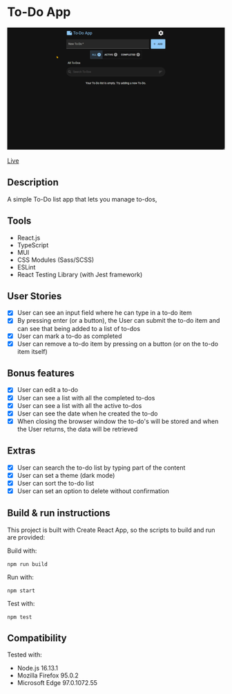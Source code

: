 # To-Do App

![To-Do](screencast.gif)

[Live](https://word-frequency-app.vercel.app/)

## Description

A simple To-Do list app that lets you manage to-dos, 

## Tools

- React.js
- TypeScript
- MUI
- CSS Modules (Sass/SCSS)
- ESLint
- React Testing Library (with Jest framework)

## User Stories

- [x] User can see an input field where he can type in a to-do item
- [x] By pressing enter (or a button), the User can submit the to-do item and can see that being added to a list of to-dos
- [x] User can mark a to-do as completed
- [x] User can remove a to-do item by pressing on a button (or on the to-do item itself)

## Bonus features

- [x] User can edit a to-do
- [x] User can see a list with all the completed to-dos
- [x] User can see a list with all the active to-dos
- [x] User can see the date when he created the to-do
- [x] When closing the browser window the to-do's will be stored and when the User returns, the data will be retrieved

## Extras

- [x] User can search the to-do list by typing part of the content
- [x] User can set a theme (dark mode)
- [x] User can sort the to-do list
- [x] User can set an option to delete without confirmation

## Build & run instructions

This project is built with Create React App, so the scripts to build and run are provided:

Build with:

```
npm run build
```

Run with:

```
npm start
```

Test with:

```
npm test
```

## Compatibility

Tested with:
- Node.js 16.13.1
- Mozilla Firefox 95.0.2
- Microsoft Edge 97.0.1072.55
